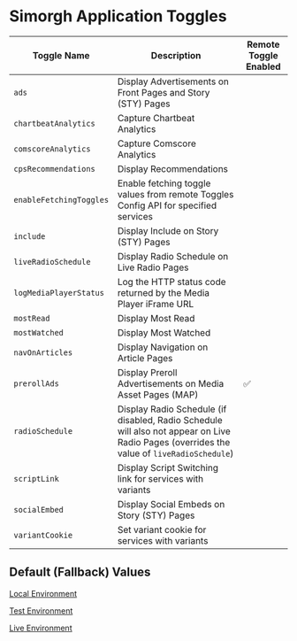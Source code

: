 # Simorgh Application Toggles 

| Toggle Name             | Description | Remote Toggle Enabled | 
| ----------------------- | ----------- | --------------------- |
| `ads`                   | Display Advertisements on Front Pages and Story (STY) Pages |  | 
| `chartbeatAnalytics`    | Capture Chartbeat Analytics | |
| `comscoreAnalytics`     | Capture Comscore Analytics | |
| `cpsRecommendations`    | Display Recommendations |  |
| `enableFetchingToggles` | Enable fetching toggle values from remote Toggles Config API for specified services |
| `include`               | Display Include on Story (STY) Pages |  |
| `liveRadioSchedule`     | Display Radio Schedule on Live Radio Pages | |
| `logMediaPlayerStatus`  | Log the HTTP status code returned by the Media Player iFrame URL | |
| `mostRead`              | Display Most Read | |
| `mostWatched`           | Display Most Watched | |
| `navOnArticles`         | Display Navigation on Article Pages | |
| `prerollAds`            | Display Preroll Advertisements on Media Asset Pages (MAP) | ✅ |
| `radioSchedule`         | Display Radio Schedule (if disabled, Radio Schedule will also not appear on Live Radio Pages (overrides the value of `liveRadioSchedule`) |  |
| `scriptLink`            | Display Script Switching link for services with variants | |
| `socialEmbed`           | Display Social Embeds on Story (STY) Pages |  |
| `variantCookie`         | Set variant cookie for services with variants | |

## Default (Fallback) Values
[Local Environment](localConfig.js)

[Test Environment](testConfig.js)

[Live Environment](liveConfig.js)
